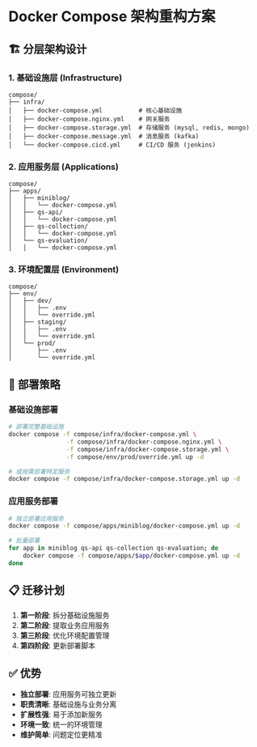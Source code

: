 # Docker Compose 架构重构方案

## 🏗️ 分层架构设计

### 1. 基础设施层 (Infrastructure)
```
compose/
├── infra/
│   ├── docker-compose.yml          # 核心基础设施
│   ├── docker-compose.nginx.yml    # 网关服务
│   ├── docker-compose.storage.yml  # 存储服务 (mysql, redis, mongo)
│   ├── docker-compose.message.yml  # 消息服务 (kafka)
│   └── docker-compose.cicd.yml     # CI/CD 服务 (jenkins)
```

### 2. 应用服务层 (Applications)
```
compose/
├── apps/
│   ├── miniblog/
│   │   └── docker-compose.yml
│   ├── qs-api/
│   │   └── docker-compose.yml
│   ├── qs-collection/
│   │   └── docker-compose.yml
│   └── qs-evaluation/
│   │   └── docker-compose.yml
```

### 3. 环境配置层 (Environment)
```
compose/
├── env/
│   ├── dev/
│   │   ├── .env
│   │   └── override.yml
│   ├── staging/
│   │   ├── .env
│   │   └── override.yml
│   └── prod/
│       ├── .env
│       └── override.yml
```

## 🎯 部署策略

### 基础设施部署
```bash
# 部署完整基础设施
docker compose -f compose/infra/docker-compose.yml \
                -f compose/infra/docker-compose.nginx.yml \
                -f compose/infra/docker-compose.storage.yml \
                -f compose/env/prod/override.yml up -d

# 或按需部署特定服务
docker compose -f compose/infra/docker-compose.storage.yml up -d
```

### 应用服务部署
```bash
# 独立部署应用服务
docker compose -f compose/apps/miniblog/docker-compose.yml up -d

# 批量部署
for app in miniblog qs-api qs-collection qs-evaluation; do
    docker compose -f compose/apps/$app/docker-compose.yml up -d
done
```

## 📋 迁移计划

1. **第一阶段**: 拆分基础设施服务
2. **第二阶段**: 提取业务应用服务  
3. **第三阶段**: 优化环境配置管理
4. **第四阶段**: 更新部署脚本

## ✅ 优势

- **独立部署**: 应用服务可独立更新
- **职责清晰**: 基础设施与业务分离
- **扩展性强**: 易于添加新服务
- **环境一致**: 统一的环境管理
- **维护简单**: 问题定位更精准